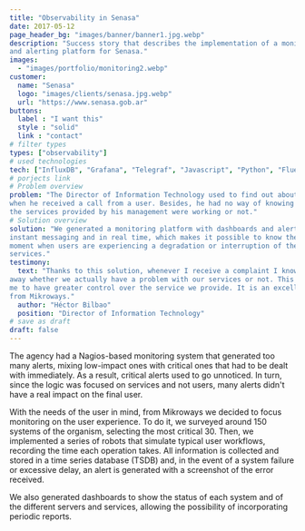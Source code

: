 ```yaml
---
title: "Observability in Senasa"
date: 2017-05-12
page_header_bg: "images/banner/banner1.jpg.webp"
description: "Success story that describes the implementation of a monitoring
and alerting platform for Senasa."
images: 
  - "images/portfolio/monitoring2.webp"
customer:
  name: "Senasa"
  logo: "images/clients/senasa.jpg.webp"
  url: "https://www.senasa.gob.ar"
buttons:
  label : "I want this"
  style : "solid"
  link : "contact"
# filter types
types: ["observability"]
# used technologies
tech: ["InfluxDB", "Grafana", "Telegraf", "Javascript", "Python", "FluentD"]
# porjects link
# Problem overview
problem: "The Director of Information Technology used to find out about problems
when he received a call from a user. Besides, he had no way of knowing whether
the services provided by his management were working or not."
# Solution overview
solution: "We generated a monitoring platform with dashboards and alerts by
instant messaging and in real time, which makes it possible to know the exact
moment when users are experiencing a degradation or interruption of the
services."
testimony:
  text: "Thanks to this solution, whenever I receive a complaint I know right
away whether we actually have a problem with our services or not. This allowed
me to have greater control over the service we provide. It is an excellent work
from Mikroways."
  author: "Héctor Bilbao"
  position: "Director of Information Technology"
# save as draft
draft: false
---
```


The agency had a Nagios-based monitoring system that generated too many alerts,
mixing low-impact ones with critical ones that had to be dealt with immediately.
As a result, critical alerts used to go unnoticed. In turn, since the logic was
focused on services and not users, many alerts didn't have a real impact on the
final user.

With the needs of the user in mind, from Mikroways we decided to focus
monitoring on the user experience. To do it, we surveyed around 150 systems of
the organism, selecting the most critical 30. Then, we implemented a series of
robots that simulate typical user workflows, recording the time each operation
takes. All information is collected and stored in a time series database (TSDB)
and, in the event of a system failure or excessive delay, an alert is generated
with a screenshot of the error received.

We also generated dashboards to show the status of each system and of the
different servers and services, allowing the possibility of incorporating
periodic reports.

